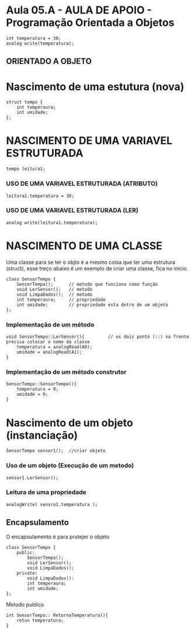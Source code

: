 
# Aula 05.A - AULA DE APOIO - Programação Orientada a Objetos
	int temperatura = 30;
	analog write(temperatura);

## ORIENTADO A OBJETO

# Nascimento de uma estutura (nova)

	struct tempo {
		int temperaura;
		int umidade;
	};


# NASCIMENTO DE UMA VARIAVEL ESTRUTURADA 

	tempo leitura1;

### USO DE UMA VARIAVEL ESTRUTURADA (ATRIBUTO)

	leitura1.temperatura = 30;

### USO DE UMA VARIAVEL ESTRUTURADA (LER)
	analog write(leitura1.temperatura);

# NASCIMENTO DE UMA CLASSE
Uma classe para se ter o objto é a mesmo coisa que ter uma estrutura (struct), esse treço abaixo é um exemplo de criar uma classe, fica no inicio.

	class SensorTempo {
		SensorTempo();      // metodo que funciona como função
		void LerSensor();   // metodo
		void LimpaDados();  // metodo
		int temperaura;     // propriedade
		int umidade;        // propriedade esta detro de um objeto
	};

### Implementação de um método
	void SensorTempo::LerSensor(){         // os dois ponto (::) na frente precisa colocar o nome da classe 
		temperatura = analogRead(A0);
		umidade = analogRead(A1);
	}

### Implementação de um método construtor
	SensorTempo::SensorTempo(){
		temperatura = 9;
		umidade = 9;
	}

# Nascimento de um objeto (instanciação)
	SensorTempo sensor1();  //criar objeto

### Uso de um objeto (Execução de um metodo)
	sensor1.LerSensor();

### Leitura de uma propriedade
	analogWrite( sensro1.temperatura );

## Encapsulamento  
O encapsulamento é para protejer o objeto

	class SensorTempo {
		public:
			SensorTempo();      
			void LerSensor();   
			void LimpaDados();  
		private:
			void LimpaDados():
			int temperaura;     
			int umidade;        
	};

Metodo publico

	int SensorTempo:: RetornaTemperatura(){
		retun temperatura;
	}






	


